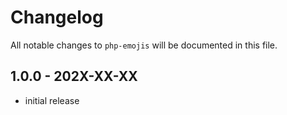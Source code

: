 # Changelog

All notable changes to `php-emojis` will be documented in this file.

## 1.0.0 - 202X-XX-XX

- initial release
